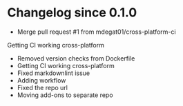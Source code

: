 # Changelog since 0.1.0
- Merge pull request #1 from mdegat01/cross-platform-ci

Getting CI working cross-platform 
- Removed version checks from Dockerfile 
- Getting CI working cross-platform 
- Fixed markdownlint issue 
- Adding workflow 
- Fixed the repo url 
- Moving add-ons to separate repo 
